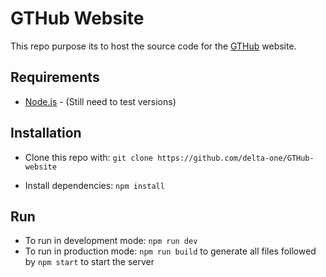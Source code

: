 # GTHub Website

This repo purpose its to host the source code for the [GTHub](https://gthub.eu) website.

## Requirements

* [Node.js](https://nodejs.org) - (Still need to test versions)

## Installation

* Clone this repo with:
`git clone https://github.com/delta-one/GTHub-website`

* Install dependencies:
`npm install`

## Run
* To run in development mode: `npm run dev`
* To run in production mode: `npm run build` to generate all files followed by `npm start` to start the server
